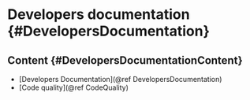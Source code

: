 # Developers documentation {#DevelopersDocumentation}

## Content {#DevelopersDocumentationContent}

- [Developers Documentation](@ref DevelopersDocumentation)
- [Code quality](@ref CodeQuality)
